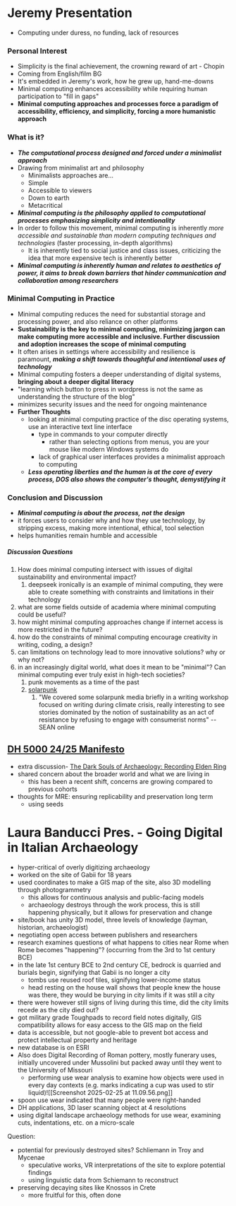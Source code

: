 # Jeremy Presentation
- Computing under duress, no funding, lack of resources
### Personal Interest

- Simplicity is the final achievement, the crowning reward of art - Chopin
- Coming from English/film BG
- It's embedded in Jeremy's work, how he grew up, hand-me-downs
- Minimal computing enhances accessibility while requiring human participation to "fill in gaps"
- **Minimal computing approaches and processes force a paradigm of accessibility, efficiency, and simplicity, forcing a more humanistic approach**
### What is it?

- ***The computational process designed and forced under a minimalist approach***
- Drawing from minimalist art and philosophy
	- Minimalists approaches are…
	- Simple
	- Accessible to viewers
	- Down to earth
	- Metacritical
- ***Minimal computing is the philosophy applied to computational processes emphasizing simplicity and intentionality***
- In order to follow this movement, minimal computing is inherently *more accessible and sustainable than modern computing techniques and technologies* (faster processing, in-depth algorithms)
	- It is inherently tied to social justice and class issues, criticizing the idea that more expensive tech is inherently better
- ***Minimal computing is inherently human and relates to aesthetics of power, it aims to break down barriers that hinder communication and collaboration among researchers***

### Minimal Computing in Practice
- Minimal computing reduces the need for substantial storage and processing power, and also reliance on other platforms
- **Sustainability is the key to minimal computing, minimizing jargon can make computing more accessible and inclusive. Further discussion and adoption increases the scope of minimal computing**
- It often arises in settings where accessibility and resilience is paramount, ***making a shift towards thoughtful and intentional uses of technology***
- Minimal computing fosters a deeper understanding of digital systems, **bringing about a deeper digital literacy**
- "learning which button to press in wordpress is not the same as understanding the structure of the blog"
- minimizes security issues and the need for ongoing maintenance
- **Further Thoughts**
	- looking at minimal computing practice of the disc operating systems, use an interactive text line interface
		- type in commands to your computer directly
			- rather than selecting options from menus, you are your mouse like modern Windows systems do
		- lack of graphical user interfaces provides a minimalist approach to computing
	- ***Less operating liberties and the human is at the core of every process, DOS also shows the computer's thought, demystifying it***
### Conclusion and Discussion
- ***Minimal computing is about the process, not the design***
- it forces users to consider why and how they use technology, by stripping excess, making more intentional, ethical, tool selection
- helps humanities remain humble and accessible

##### Discussion Questions
1. How does minimal computing intersect with issues of digital sustainability and environmental impact?
	1. deepseek ironically is an example of minimal computing, they were able to create something with constraints and limitations in their technology
2. what are some fields outside of academia where minimal computing could be useful?
3. how might minimal computing approaches change if internet access is more restricted in the future?
4. how do the constraints of minimal computing encourage creativity in writing, coding, a design?
5. can limitations on technology lead to more innovative solutions? why or why not?
6. in an increasingly digital world, what does it mean to be "minimal"? Can minimal computing ever truly exist in high-tech societies?
	1. punk movements as a time of the past
	2. [solarpunk](https://en.wikipedia.org/wiki/Solarpunk)
		1. "We covered some solarpunk media briefly in a writing workshop focused on writing during climate crisis, really interesting to see stories dominated by the notion of sustainability as an act of resistance by refusing to engage with consumerist norms" --SEAN online

## [ DH 5000 24/25 Manifesto](https://docs.google.com/document/d/1jHQ2xaaBS2CI_TM1lLuHJ3DLT10xKsami-XAC92ALLU/edit?usp=sharing)
- extra discussion- [The Dark Souls of Archaeology: Recording Elden Ring](https://dl.acm.org/doi/10.1145/3555858.3555889)
- shared concern about the broader world and what we are living in 
	- this has been a recent shift, concerns are growing compared to previous cohorts
- thoughts for MRE: ensuring replicability and preservation long term
	- using seeds

# Laura Banducci Pres. - Going Digital in Italian Archaeology 
- hyper-critical of overly digitizing archaeology
- worked on the site of Gabii for 18 years
- used coordinates to make a GIS map of the site, also 3D modelling through photogrammetry 
	- this allows for continuous analysis and public-facing models
	- archaeology destroys through the work process, this is still happening physically, but it allows for preservation and change
- site/book has unity 3D model, three levels of knowledge (layman, historian, archaeologist)
- negotiating open access between publishers and researchers
- research examines questions of what happens to cities near Rome when Rome becomes "happening"? (occurring from the 3rd to 1st century BCE)
- in the late 1st century BCE to 2nd century CE, bedrock is quarried and burials begin, signifying that Gabii is no longer a city
	- tombs use reused roof tiles, signifying lower-income status
	- head resting on the house wall shows that people knew the house was there, they would be burying in city limits if it was still a city
- there were however still signs of living during this time, did the city limits recede as the city died out?
- got military grade Toughpads to record field notes digitally, GIS compatibility allows for easy access to the GIS map on the field
- data is accessible, but not google-able to prevent bot access and protect intellectual property and heritage
- new database is on ESRI
- Also does Digital Recording of Roman pottery, mostly funerary uses, initially uncovered under Mussolini but packed away until they went to the University of Missouri
	- performing use wear analysis to examine how objects were used in every day contexts (e.g. marks indicating a cup was used to stir liquid)![[Screenshot 2025-02-25 at 11.09.56.png]]
- spoon use wear indicated that many people were right-handed
- DH applications, 3D laser scanning object at 4 resolutions
- using digital landscape archaeology methods for use wear, examining cuts, indentations, etc. on a micro-scale 

Question: 
- potential for previously destroyed sites? Schliemann in Troy and Mycenae 
	- speculative works, VR interpretations of the site to explore potential findings
	- using linguistic data from Schiemann to reconstruct 
- preserving decaying sites like Knossos in Crete
	- more fruitful for this, often done
